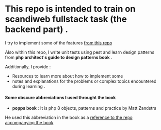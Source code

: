 # This repo is intended to train on scandiweb fullstack task (the backend part) . 

I try to implement some of the features  [from this repo](https://github.com/SH1R3F/Scandiweb-fullstack-task)

Also within this repo, I write unit tests using pest and learn design patterns from **php architect's guide to design patterns book** . 

Additionally, I provide : 
- Resources to learn more about how to implement some 
-  notes and explanations for the problems or complex topics encountered during learning . 


#### Some obscure abbreviations I used throught the book 
- **popps book** : It is php 8 objects, patterns and practice by Matt Zandstra  

He used this abbreviation in the book as a [reference to the repo accompanying the book](https://github.com/Apress/php-8-objects-patterns-practice)
